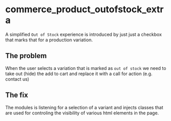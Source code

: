 # commerce_product_outofstock_extra
A simplified `Out of Stock` experience is introduced by just just a checkbox that marks that for a production variation. 

## The problem
When the user selects a variation that is marked as `out of stock` we need to take out (hide) the add to cart and replace it with a call for action (e.g. contact us)

## The fix
The modules is listening for a selection of a variant and injects classes that are used for controling the visibility of various html elements in the page. 

